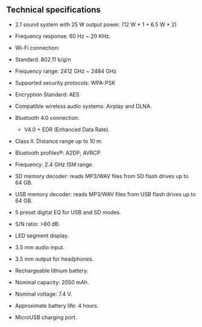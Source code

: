 ## Technical specifications

- 2.1 sound system with 25 W output power. (12 W * 1 + 6.5 W * 2)
- Frequency response: 60 Hz ~ 20 KHz.
- Wi-Fi connection:
 - Standard: 802.11 b/g/n
 - Frequency range: 2412 GHz ~ 2484 GHz
 - Supported security protocols: WPA-PSK 
 - Encryption Standard: AES
 - Compatible wireless audio systems: Airplay and DLNA.

- Bluetooth 4.0 connection:
  - V4.0 + EDR (Enhanced Data Rate).
 - Class II. Distance range up to 10 m. 
 - Bluetooth profiles®: A2DP; AVRCP. 
 - Frequency: 2.4 GHz ISM range.

- SD memory decoder: reads MP3/WAV files from SD flash drives up to 64 GB.
- USB memory decoder: reads MP3/WAV files from USB flash drives up to 64 GB.
- 5 preset digital EQ for USB and SD modes.
- S/N ratio: >80 dB.
- LED segment display.
- 3.5 mm audio input.
- 3.5 mm output for headphones.

- Rechargeable lithium battery: 
 - Nominal capacity: 2050 mAh.
 - Nominal voltage: 7.4 V.
 - Approximate battery life: 4 hours.
  - MicroUSB charging port.
